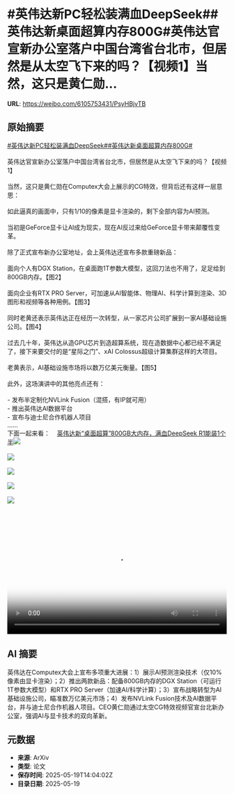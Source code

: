 # #英伟达新PC轻松装满血DeepSeek##英伟达新桌面超算内存800G#英伟达官宣新办公室落户中国台湾省台北市，但居然是从太空飞下来的吗？【视频1】当然，这只是黄仁勋...

**URL**: https://weibo.com/6105753431/PsyHBjvTB

## 原始摘要

<a href="https://m.weibo.cn/search?containerid=231522type%3D1%26t%3D10%26q%3D%23%E8%8B%B1%E4%BC%9F%E8%BE%BE%E6%96%B0PC%E8%BD%BB%E6%9D%BE%E8%A3%85%E6%BB%A1%E8%A1%80DeepSeek%23&amp;extparam=%23%E8%8B%B1%E4%BC%9F%E8%BE%BE%E6%96%B0PC%E8%BD%BB%E6%9D%BE%E8%A3%85%E6%BB%A1%E8%A1%80DeepSeek%23" data-hide=""><span class="surl-text">#英伟达新PC轻松装满血DeepSeek#</span></a><a href="https://m.weibo.cn/search?containerid=231522type%3D1%26t%3D10%26q%3D%23%E8%8B%B1%E4%BC%9F%E8%BE%BE%E6%96%B0%E6%A1%8C%E9%9D%A2%E8%B6%85%E7%AE%97%E5%86%85%E5%AD%98800G%23&amp;extparam=%23%E8%8B%B1%E4%BC%9F%E8%BE%BE%E6%96%B0%E6%A1%8C%E9%9D%A2%E8%B6%85%E7%AE%97%E5%86%85%E5%AD%98800G%23" data-hide=""><span class="surl-text">#英伟达新桌面超算内存800G#</span></a><br><br>英伟达官宣新办公室落户中国台湾省台北市，但居然是从太空飞下来的吗？【视频1】<br><br>当然，这只是黄仁勋在Computex大会上展示的CG特效，但背后还有这样一层意思：<br><br>如此逼真的画面中，只有1/10的像素是显卡渲染的，剩下全部内容为AI预测。<br><br>当初是GeForce显卡让AI成为现实，现在AI反过来给GeForce显卡带来颠覆性变革。<br><br>除了正式宣布新办公室地址，会上英伟达还宣布多款重磅新品：<br><br>面向个人有DGX Station，在桌面跑1T参数大模型，这回刀法也不用了，足足给到800GB内存。【图2】<br><br>面向企业有RTX PRO Server，可加速从AI智能体、物理AI、科学计算到渲染、3D图形和视频等各种用例。【图3】<br><br>同时老黄还表示英伟达正在经历一次转型，从一家芯片公司扩展到一家AI基础设施公司。【图4】<br><br>过去几十年，英伟达从造GPU芯片到造超算系统，现在造数据中心都已经不满足了，接下来要交付的是“星际之门”、xAI Colossus超级计算集群这样的大项目。<br><br>老黄表示，AI基础设施市场将以数万亿美元衡量。【图5】<br><br>此外，这场演讲中的其他亮点还有：<br><br>- 发布半定制化NVLink Fusion（混搭，有IP就可用）<br>- 推出英伟达AI数据平台<br>- 宣布与迪士尼合作机器人项目<br>……<br>下面一起来看：<a href="https://weibo.cn/sinaurl?u=https%3A%2F%2Fmp.weixin.qq.com%2Fs%2FakiPOSRIrSIHMmuqukGapA" data-hide=""><span class="url-icon"><img style="width: 1rem;height: 1rem" src="https://h5.sinaimg.cn/upload/2015/09/25/3/timeline_card_small_web_default.png" referrerpolicy="no-referrer"></span><span class="surl-text">英伟达新“桌面超算”800GB大内存，满血DeepSeek R1能装1个半</span></a><img style="" src="https://tvax4.sinaimg.cn/large/006Fd7o3ly1i1kx8vsqpaj31ag0pe0tn.jpg" referrerpolicy="no-referrer"><br><br><img style="" src="https://tvax2.sinaimg.cn/large/006Fd7o3gy1i1kwfu8bjxj30zk0jrn3y.jpg" referrerpolicy="no-referrer"><br><br><img style="" src="https://tvax1.sinaimg.cn/large/006Fd7o3gy1i1kwfu8v6cj30zk0k0wlk.jpg" referrerpolicy="no-referrer"><br><br><img style="" src="https://tvax3.sinaimg.cn/large/006Fd7o3gy1i1kwfu94vgj30zk0jytef.jpg" referrerpolicy="no-referrer"><br><br><img style="" src="https://tvax4.sinaimg.cn/large/006Fd7o3gy1i1kwfu52rrj30zk0ir4pd.jpg" referrerpolicy="no-referrer"><br><br><br clear="both"><div style="clear: both"></div><video controls="controls" poster="https://tvax1.sinaimg.cn/orj480/006Fd7o3ly1i1kx8v8zlaj31ag0pe0tn.jpg" style="width: 100%"><source src="https://f.video.weibocdn.com/o0/YCiMH1Zwlx08omTuURnO01041200gg0s0E010.mp4?label=mp4_720p&amp;template=1316x720.25.0&amp;ori=0&amp;ps=1CwnkDw1GXwCQx&amp;Expires=1747666954&amp;ssig=MwUs3D97yf&amp;KID=unistore,video"><source src="https://f.video.weibocdn.com/o0/igpVWarblx08omTsRhd6010412007N3W0E010.mp4?label=mp4_hd&amp;template=876x480.25.0&amp;ori=0&amp;ps=1CwnkDw1GXwCQx&amp;Expires=1747666954&amp;ssig=iEA%2Buzvzht&amp;KID=unistore,video"><source src="https://f.video.weibocdn.com/o0/eEFcdARulx08omTtcbKg010412004yH30E010.mp4?label=mp4_ld&amp;template=656x360.25.0&amp;ori=0&amp;ps=1CwnkDw1GXwCQx&amp;Expires=1747666954&amp;ssig=h1GCGwSS01&amp;KID=unistore,video"><p>视频无法显示，请前往<a href="https://video.weibo.com/show?fid=1034%3A5168058097139778" target="_blank" rel="noopener noreferrer">微博视频</a>观看。</p></video>

## AI 摘要

英伟达在Computex大会上宣布多项重大进展：1）展示AI预测渲染技术（仅10%像素由显卡渲染）；2）推出两款新品：配备800GB内存的DGX Station（可运行1T参数大模型）和RTX PRO Server（加速AI/科学计算）；3）宣布战略转型为AI基础设施公司，瞄准数万亿美元市场；4）发布NVLink Fusion技术及AI数据平台，并与迪士尼合作机器人项目。CEO黄仁勋通过太空CG特效视频官宣台北新办公室，强调AI与显卡技术的双向革新。

## 元数据

- **来源**: ArXiv
- **类型**: 论文
- **保存时间**: 2025-05-19T14:04:02Z
- **目录日期**: 2025-05-19

